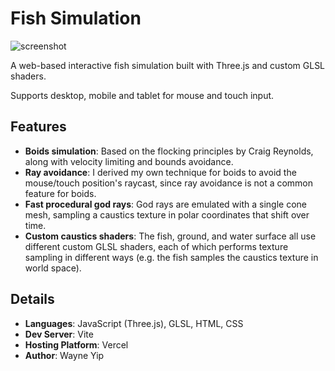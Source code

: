 # Fish Simulation
![screenshot](https://i.imgur.com/6dNS4d5.png)

A web-based interactive fish simulation built with Three.js and custom GLSL shaders. 

Supports desktop, mobile and tablet for mouse and touch input.

## Features
- **Boids simulation**: Based on the flocking principles by Craig Reynolds, along with velocity limiting and bounds avoidance. 
- **Ray avoidance**: I derived my own technique for boids to avoid the mouse/touch position's raycast, since ray avoidance is not a common feature for boids.
- **Fast procedural god rays**: God rays are emulated with a single cone mesh, sampling a caustics texture in polar coordinates that shift over time.
- **Custom caustics shaders**: The fish, ground, and water surface all use different custom GLSL shaders, each of which performs texture sampling in different ways (e.g. the fish samples the caustics texture in world space).

## Details
- **Languages**: JavaScript (Three.js), GLSL, HTML, CSS
- **Dev Server**: Vite
- **Hosting Platform**: Vercel
- **Author**: Wayne Yip
